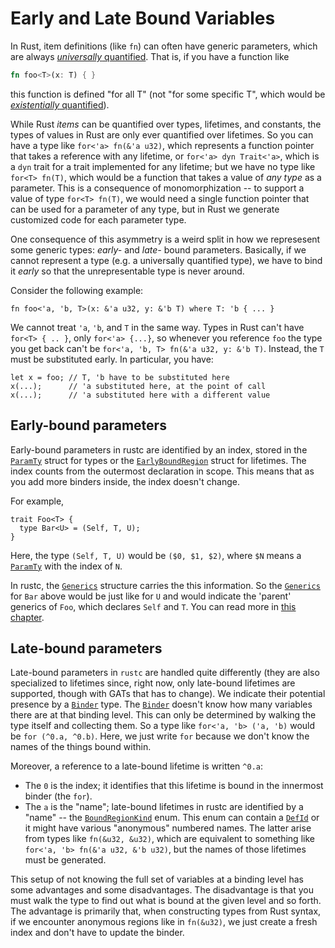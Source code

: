 # Early and Late Bound Variables

In Rust, item definitions (like `fn`) can often have generic parameters, which
are always [_universally_ quantified][quant]. That is, if you have a function
like

```rust
fn foo<T>(x: T) { }
```

this function is defined "for all T" (not "for some specific T", which would be
[_existentially_ quantified][quant]).

[quant]: ./appendix/background.md#quantified

While Rust *items* can be quantified over types, lifetimes, and constants, the
types of values in Rust are only ever quantified over lifetimes. So you can
have a type like `for<'a> fn(&'a u32)`, which represents a function pointer
that takes a reference with any lifetime, or `for<'a> dyn Trait<'a>`, which is
a `dyn` trait for a trait implemented for any lifetime; but we have no type
like `for<T> fn(T)`, which would be a function that takes a value of *any type*
as a parameter. This is a consequence of monomorphization -- to support a value
of type `for<T> fn(T)`, we would need a single function pointer that can be
used for a parameter of any type, but in Rust we generate customized code for
each parameter type.

One consequence of this asymmetry is a weird split in how we represesent some
generic types: _early-_ and _late-_ bound parameters.
Basically, if we cannot represent a type (e.g. a universally quantified type),
we have to bind it _early_ so that the unrepresentable type is never around.

Consider the following example:

```rust,ignore
fn foo<'a, 'b, T>(x: &'a u32, y: &'b T) where T: 'b { ... }
```

We cannot treat `'a`, `'b`, and `T` in the same way.  Types in Rust can't have
`for<T> { .. }`, only `for<'a> {...}`, so whenever you reference `foo` the type
you get back can't be `for<'a, 'b, T> fn(&'a u32, y: &'b T)`. Instead, the `T`
must be substituted early. In particular, you have:

```rust,ignore
let x = foo; // T, 'b have to be substituted here
x(...);      // 'a substituted here, at the point of call
x(...);      // 'a substituted here with a different value
```

## Early-bound parameters

Early-bound parameters in rustc are identified by an index, stored in the
[`ParamTy`] struct for types or the [`EarlyBoundRegion`] struct for lifetimes.
The index counts from the outermost declaration in scope. This means that as you
add more binders inside, the index doesn't change.

For example,

```rust,ignore
trait Foo<T> {
  type Bar<U> = (Self, T, U);
}
```

Here, the type `(Self, T, U)` would be `($0, $1, $2)`, where `$N` means a
[`ParamTy`] with the index of `N`.

In rustc, the [`Generics`] structure carries the this information. So the
[`Generics`] for `Bar` above would be just like for `U` and would indicate the
'parent' generics of `Foo`, which declares `Self` and `T`.  You can read more
in [this chapter](./generics.md).

[`ParamTy`]: https://doc.rust-lang.org/nightly/nightly-rustc/rustc_middle/ty/struct.ParamTy.html
[`EarlyBoundRegion`]: https://doc.rust-lang.org/nightly/nightly-rustc/rustc_middle/ty/struct.EarlyBoundRegion.html
[`Generics`]: https://doc.rust-lang.org/nightly/nightly-rustc/rustc_middle/ty/struct.Generics.html

## Late-bound parameters

Late-bound parameters in `rustc` are handled quite differently (they are also
specialized to lifetimes since, right now, only late-bound lifetimes are
supported, though with GATs that has to change). We indicate their potential
presence by a [`Binder`] type. The [`Binder`] doesn't know how many variables
there are at that binding level. This can only be determined by walking the
type itself and collecting them. So a type like `for<'a, 'b> ('a, 'b)` would be
`for (^0.a, ^0.b)`. Here, we just write `for` because we don't know the names
of the things bound within.

Moreover, a reference to a late-bound lifetime is written `^0.a`:

- The `0` is the index; it identifies that this lifetime is bound in the
  innermost binder (the `for`).
- The `a` is the "name"; late-bound lifetimes in rustc are identified by a
  "name" -- the [`BoundRegionKind`] enum. This enum can contain a
  [`DefId`][defid] or it might have various "anonymous" numbered names. The
  latter arise from types like `fn(&u32, &u32)`, which are equivalent to
  something like `for<'a, 'b> fn(&'a u32, &'b u32)`, but the names of those
  lifetimes must be generated.

This setup of not knowing the full set of variables at a binding level has some
advantages and some disadvantages. The disadvantage is that you must walk the
type to find out what is bound at the given level and so forth. The advantage
is primarily that, when constructing types from Rust syntax, if we encounter
anonymous regions like in `fn(&u32)`, we just create a fresh index and don't have
to update the binder.

[`Binder`]: https://doc.rust-lang.org/nightly/nightly-rustc/rustc_middle/ty/struct.Binder.html
[`BoundRegionKind`]: https://doc.rust-lang.org/nightly/nightly-rustc/rustc_middle/ty/enum.BoundRegionKind.html
[defid]: ./hir.html#identifiers-in-the-hir
